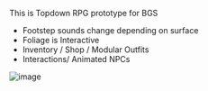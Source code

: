 This is Topdown RPG prototype for BGS
- Footstep sounds change depending on surface
- Foliage is Interactive
- Inventory / Shop / Modular Outfits 
- Interactions/ Animated NPCs

![image](https://github.com/Patix/BGS__Patik/assets/9970874/44968489-85e9-457a-927e-74f76cee0115)







